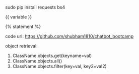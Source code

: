 sudo pip install requests bs4

{{ variable }}

{% statement %}

code url:
https://github.com/shubham1810/chatbot_bootcamp


object retrieval:

1. ClassName.objects.get(keyname=val)
2. ClassName.objects.all()
3. ClassName.objects.filter(key=val, key2=val2)